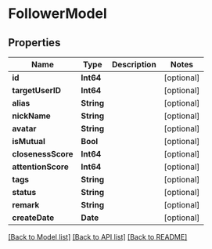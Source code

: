 # FollowerModel

## Properties
Name | Type | Description | Notes
------------ | ------------- | ------------- | -------------
**id** | **Int64** |  | [optional] 
**targetUserID** | **Int64** |  | [optional] 
**alias** | **String** |  | [optional] 
**nickName** | **String** |  | [optional] 
**avatar** | **String** |  | [optional] 
**isMutual** | **Bool** |  | [optional] 
**closenessScore** | **Int64** |  | [optional] 
**attentionScore** | **Int64** |  | [optional] 
**tags** | **String** |  | [optional] 
**status** | **String** |  | [optional] 
**remark** | **String** |  | [optional] 
**createDate** | **Date** |  | [optional] 

[[Back to Model list]](../README.md#documentation-for-models) [[Back to API list]](../README.md#documentation-for-api-endpoints) [[Back to README]](../README.md)


